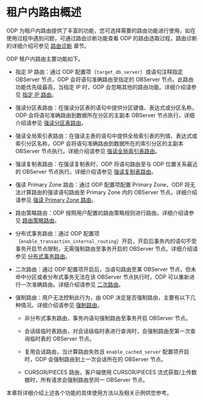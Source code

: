 # 租户内路由概述

ODP 为租户内路由提供了丰富的功能，您可选择需要的路由功能进行使用，如在使用过程中遇到问题，可通过路由诊断功能查看 ODP 的路由选取过程，路由诊断的详细介绍可参见 [路由诊断](../../900.o-m-guide/400.routing-diagnosis/100.overview-of-routing-diagnosis.md) 章节。

ODP 租户内路由主要功能如下。

* 指定 IP 路由：通过 ODP 配置项（`target_db_server`）或语句注释指定 OBServer 节点，ODP 会将语句准确路由至指定的 OBServer 节点。此路由功能优先级最高，当指定 IP 时，ODP 会忽略其他的路由功能。详细介绍请参见 [指定 IP 路由](200.specify-ip-routing.md)。

* 强读分区表路由：在强读分区表的语句中提供分区键值、表达式或分区名称，ODP 会将语句准确路由到数据所在分区的主副本 OBServer 节点执行。详细介绍请参见 [强读分区表路由](300.strong-read-partition-table-routing.md)。

* 强读全局索引表路由：在强读主表的语句中提供全局索引表的列值、表达式或索引分区名称，ODP 会将语句准确路由到数据所在的索引分区的主副本 OBServer 节点执行。详细介绍请参见 [强读全局索引表路由](400.strong-read-global-index-table-routing.md)。

* 强读复制表路由：在强读复制表时，ODP 将语句路由至与 ODP 位置关系最近的 OBServer 节点执行。详细介绍请参见 [强读复制表路由](500.strong-read-replication-table-routing.md)。

* 强读 Primary Zone 路由：通过 ODP 配置项配置 Primary Zone，ODP 将无法计算路由的强读语句路由至 Primary Zone 内的 OBServer 节点。详细介绍请参见 [强读 Primary Zone 路由](600.force-reading-primary-zone-routing.md)。

* 路由策略路由：ODP 按照用户配置的路由策略规则进行路由。详细介绍请参见 [路由策略路由](700.routing-policy-routing.md)。

* 分布式事务路由：通过 ODP 配置项（`enable_transaction_internal_routing`）开启，开启后事务内的语句不受事务开启节点限制，无需强制路由至事务开启的 OBServer 节点。详细介绍请参见 [分布式事务路由](800.distributed-transaction-routing.md)。

* 二次路由：通过 ODP 配置项开启后，当语句路由至某 OBServer 节点，但未命中分区或者分布式事务无法在该 OBServer 节点执行时，ODP 可以重新进行一次准确路由。详细介绍请参见 [二次路由](900.secondary-routing.md)。

* 强制路由：用户无法控制此行为，由 ODP 决定是否强制路由，主要有以下几种情况。详细介绍请参见 [强制路由](1000.force-routing.md)。
  
  * 非分布式事务路由，事务内语句强制路由至事务开启 OBServer 节点。
  
  * 会话级临时表路由，对会话级临时表进行查询时，会强制路由至第一次查询临时表的 OBServer 节点。
  
  * 复用会话路由，当计算路由失败且 `enable_cached_server` 配置项开启时，ODP 会强制路由到上一次会话所在的 OBServer 节点。

  * CURSOR/PIECES 路由，客户端使用 CURSOR/PIECES 流式获取/上传数据时，所有请求会强制路由至同一 OBServer 节点。

本章将详细介绍上述各个功能的具体使用方法以及相关示例供您参考。

